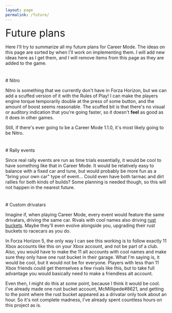 ```yaml
---
layout: page
permalink: /future/
---
```



<font size="6">Future plans</font>
<div style="margin-top: 15px"></div>

Here I'll try to summarize all my future plans for Career Mode.
The ideas on this page are sorted by when I'll work on implementing them.
I will add new ideas here as I get them, and I will remove items from this page as they are added to the game.


<div style="margin-top: 37px"></div>
# Nitro

Nitro is something that we currently don't have in Forza Horizon, but we can add a scuffed version of it with the Rules of Play!
I can make the players engine torque temporarily double at the press of some button, and the amount of boost seems reasonable.
The scuffed bit is that there's no visual or auditory indication that you're going faster, so it doesn't **feel** as good as it does in other games.

Still, if there's ever going to be a Career Mode 1.1.0, it's most likely going to be Nitro.


<div style="margin-top: 37px"></div>
# Rally events

Since real rally events are run as time trials essentially, it would be cool to have something like that in Career Mode.
It would be relatively easy to balance with a fixed car and tune, but would probably be more fun as a "bring your own car" type of event...
Could even have both tarmac and dirt rallies for both kinds of builds?
Some planning is needed though, so this will not happen in the nearest future.


<div style="margin-top: 37px"></div>
# Custom drivatars

Imagine if, when playing Career Mode, every event would feature the same drivatars, driving the same car.
Rivals with cool names also driving [rust buckets](/rustbuckets).
Maybe they'll even evolve alongside you, upgrading their rust buckets to racecars as you do.

In Forza Horizon 5, the only way I can see this working is to follow exactly 11 Xbox accounts like this on your Xbox account, and not be part of a club.
Also, you would have to make the 11 alt accounts with cool names and make sure they only have one rust bucket in their garage.
What I'm saying is, it would be cool, but it would not be for everyone.
Players with less than 11 Xbox friends could get themselves a few rivals like this, but to take full advantage you would basically need to make a friendless alt account.

Even then, I might do this at some point, because I think it would be cool.
I've already made one rust bucket account, McMillipede#8621, and getting to the point where the rust bucket appeared as a drivatar only took about an hour.
So it's not complete madness, I've already spent countless hours on this project as is.

